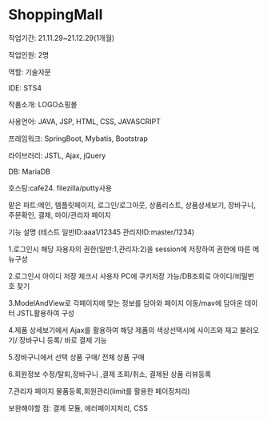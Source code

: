 # ShoppingMall

작업기간: 21.11.29~21.12.29(1개월)

작업인원: 2명

역할: 기술자문

IDE: STS4

작품소개: LOGO쇼핑몰

사용언어: JAVA, JSP, HTML, CSS, JAVASCRIPT

프레임워크: SpringBoot, Mybatis, Bootstrap

라이브러리: JSTL, Ajax, jQuery

DB: MariaDB

호스팅:cafe24. filezilla/putty사용

맡은 파트:메인, 템플릿페이지, 로그인/로그아웃, 상품리스트, 상품상세보기, 장바구니, 주문확인, 결제, 마이/관리자 페이지

기능 설명 (테스트 일반ID:aaa1/12345 관리자ID:master/1234)

1.로그인시 해당 자용자의 권한(일반:1,관리자:2)을 session에 저장하여 권한에 따른 메뉴구성

2.로그인시 아이디 저장 체크시 사용자 PC에 쿠키저장 가능/DB조회로 아이디/비밀번호 찾기

3.ModelAndView로 각페이지에 맞는 정보를 담아와 페이지 이동/mav에 담아온 데이터 JSTL활용하여 구성

4.제품 상세보기에서 Ajax를 활용하여 해당 제품의 색상선택시에 사이즈와 재고 불러오기/ 장바구니 등록/ 바로 결제 기능

5.장바구니에서 선택 상품 구매/ 전체 상품 구매

6.회원정보 수정/탈퇴,장바구니 ,결제 조회/취소, 결제된 상품 리뷰등록

7.관리자 페이지 물품등록,회원관리(limit를 활용한 페이징처리)


보완해야할 점: 결제 모듈, 에러페이지처리, CSS
